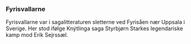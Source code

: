 ### Fyrisvallarne


Fyrisvallarne var i sagalitteraturen sletterne ved Fyrisåen nær Uppsala i Sverige. Her stod ifølge Knýtlinga saga Styrbjørn Starkes legendariske kamp mod Erik Sejrssæl.